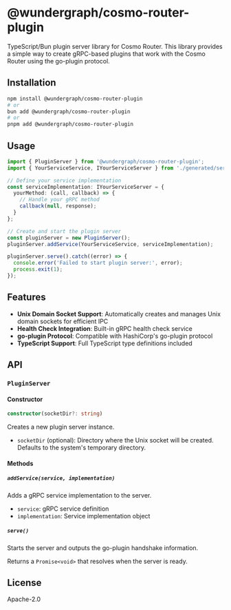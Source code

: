 # @wundergraph/cosmo-router-plugin

TypeScript/Bun plugin server library for Cosmo Router. This library provides a simple way to create gRPC-based plugins that work with the Cosmo Router using the go-plugin protocol.

## Installation

```bash
npm install @wundergraph/cosmo-router-plugin
# or
bun add @wundergraph/cosmo-router-plugin
# or
pnpm add @wundergraph/cosmo-router-plugin
```

## Usage

```typescript
import { PluginServer } from '@wundergraph/cosmo-router-plugin';
import { YourServiceService, IYourServiceServer } from './generated/service_grpc_pb';

// Define your service implementation
const serviceImplementation: IYourServiceServer = {
  yourMethod: (call, callback) => {
    // Handle your gRPC method
    callback(null, response);
  }
};

// Create and start the plugin server
const pluginServer = new PluginServer();
pluginServer.addService(YourServiceService, serviceImplementation);

pluginServer.serve().catch((error) => {
  console.error('Failed to start plugin server:', error);
  process.exit(1);
});
```

## Features

- **Unix Domain Socket Support**: Automatically creates and manages Unix domain sockets for efficient IPC
- **Health Check Integration**: Built-in gRPC health check service
- **go-plugin Protocol**: Compatible with HashiCorp's go-plugin protocol
- **TypeScript Support**: Full TypeScript type definitions included

## API

### `PluginServer`

#### Constructor

```typescript
constructor(socketDir?: string)
```

Creates a new plugin server instance.

- `socketDir` (optional): Directory where the Unix socket will be created. Defaults to the system's temporary directory.

#### Methods

##### `addService(service, implementation)`

Adds a gRPC service implementation to the server.

- `service`: gRPC service definition
- `implementation`: Service implementation object

##### `serve()`

Starts the server and outputs the go-plugin handshake information.

Returns a `Promise<void>` that resolves when the server is ready.

## License

Apache-2.0

